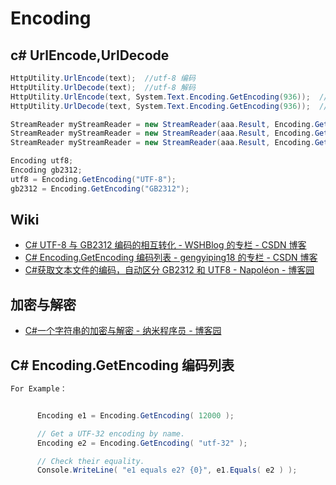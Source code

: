 # Encoding

## c# UrlEncode,UrlDecode

```c#
HttpUtility.UrlEncode(text);  //utf-8 编码
HttpUtility.UrlDecode(text);  //utf-8 解码
HttpUtility.UrlEncode(text, System.Text.Encoding.GetEncoding(936));  //gb2312编码
HttpUtility.UrlDecode(text, System.Text.Encoding.GetEncoding(936));  //gb2312解码

StreamReader myStreamReader = new StreamReader(aaa.Result, Encoding.GetEncoding("utf-8"));
StreamReader myStreamReader = new StreamReader(aaa.Result, Encoding.GetEncoding(936));
StreamReader myStreamReader = new StreamReader(aaa.Result, Encoding.GetEncoding("GB2312"));

Encoding utf8;
Encoding gb2312;
utf8 = Encoding.GetEncoding("UTF-8");
gb2312 = Encoding.GetEncoding("GB2312");
```

## Wiki

- [C# UTF-8 与 GB2312 编码的相互转化 - WSHBlog 的专栏 - CSDN 博客](https://blog.csdn.net/u014076894/article/details/40382567)
- [C# Encoding.GetEncoding 编码列表 - gengyiping18 的专栏 - CSDN 博客](https://blog.csdn.net/gengyiping18/article/details/77620061)
- [C#获取文本文件的编码，自动区分 GB2312 和 UTF8 - Napol&#233;on - 博客园](https://www.cnblogs.com/guyun/p/4262587.html)

## 加密与解密

- [C#一个字符串的加密与解密 - 纳米程序员 - 博客园](https://www.cnblogs.com/wifi/articles/2482350.html)

## C# Encoding.GetEncoding 编码列表

```c#
For Example：


      Encoding e1 = Encoding.GetEncoding( 12000 );

      // Get a UTF-32 encoding by name.
      Encoding e2 = Encoding.GetEncoding( "utf-32" );

      // Check their equality.
      Console.WriteLine( "e1 equals e2? {0}", e1.Equals( e2 ) );
```
